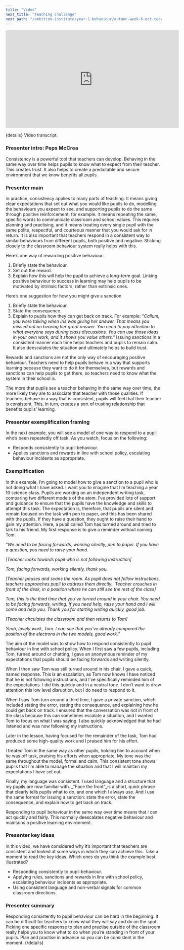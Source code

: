 ```yaml
---
title: "Video"
next_title: "Teaching challenge"
next_path: "/ambition-institute/year-1-behaviour/autumn-week-6-ect-teaching-challenge"
---
```


<iframe width="560" height="315" src="https://www.youtube.com/embed/VXmlZYepobM?list=PL4IuMlmijgAfTwwEiZmMp28Eaf66S3a1R" title="B6 - YouTube" frameborder="0" allow="accelerometer; autoplay; clipboard-write; encrypted-media; gyroscope; picture-in-picture; web-share" allowfullscreen></iframe>

{details}
Video transcript.

### Presenter intro: Peps McCrea

Consistency is a powerful tool that teachers can develop. Behaving in the same way
over time helps pupils to know what to expect from their teacher. This creates trust.
It also helps to create a predictable and secure environment that we know benefits
all pupils.

### Presenter main

In practice, consistency applies to many parts of teaching. It means giving clear
expectations that set out what you would like pupils to do, modelling the behaviours
you expect to see, and supporting pupils to do the same through positive reinforcement,
for example. It means repeating the same, specific words to communicate classroom
and school values. This requires planning and practising, and it means treating every
single pupil with the same polite, respectful, and courteous manner that you would
ask for in return. It is also important that teachers respond in a consistent way
to similar behaviours from different pupils, both positive and negative. Sticking
closely to the classroom behaviour system really helps with this.

Here’s one way of rewarding positive behaviour.

1. Briefly state the behaviour.
2. Set out the reward.
3. Explain how this will help the pupil to achieve a long-term goal.
   Linking positive behaviour to success in learning may help pupils to be motivated
   by intrinsic factors, rather than extrinsic ones.

Here’s one suggestion for how you might give a sanction.

1. Briefly state the behaviour.
2. State the consequence.
3. Explain to pupils how they can get back on track.
   For example: _“Callum, you were talking when Iris was giving her answer. That means you missed out on hearing her great answer. You need to pay attention to what everyone says during class discussions. You can use those ideas in your own work, and it shows you value others.”_
   Issuing sanctions in a consistent manner each time helps teachers and pupils to
   remain calm. It also deescalates the situation and ultimately helps to build
   trust.

Rewards and sanctions are not the only way of encouraging positive behaviour. Teachers need to help pupils behave in a way that supports learning because they want to do it for themselves, but rewards and sanctions can help pupils to get there, so teachers need to know what the system in their school is.

The more that pupils see a teacher behaving in the same way over time, the more likely they are to associate that teacher with those qualities. If teachers behave in a way that is consistent, pupils will feel that their teacher is consistent. This, in turn, creates a sort of trusting relationship that benefits pupils’ learning.

### Presenter exemplification framing

In the next example, you will see a model of one way to respond to a pupil who’s
been repeatedly off task. As you watch, focus on the following:

- Responds consistently to pupil behaviour.
- Applies sanctions and rewards in line with school policy, escalating behaviour incidents as appropriate.

### Exemplification

In this example, I’m going to model how to give a sanction to a pupil who is not
doing what I have asked. I want you to imagine that I’m teaching a year 10
science class. Pupils are working on an independent writing task, comparing two
different models of the atom. I’ve provided lots of support and guidance to
ensure that the pupils have the knowledge and skills to attempt this task. The
expectation is, therefore, that pupils are silent and remain focused on the task
with pen to paper, and this has been shared with the pupils. If they have a
question, they ought to raise their hand to gain my attention. Here, a pupil
called Tom has turned around and tried to talk to his friend. My first response
is to give a reminder without naming Tom.

_“We need to be facing forwards, working silently, pen to paper. If you have a question, you need to raise your hand._

_[Teacher looks towards pupil who is not following instruction]_

_Tom, facing forwards, working silently, thank you._

_[Teacher pauses and scans the room. As pupil does not follow instructions, teachers approaches pupil to address them directly.&nbsp; Teacher_
_crouches in front of the desk, in a position where he can still see the rest of the class]_

_Tom, this is the third time that you’ve turned around in your chair. You need to be facing forwards, writing. If you need help, raise your hand and I will come and help you. Thank you for starting writing quickly, good job._

_[Teacher circulates the classroom and then returns to Tom]_

_Yeah, lovely work, Tom. I can see that you’ve already compared the position of the electrons in the two models, good work.”_

The aim of the model was to show how to respond consistently to pupil behaviour in line with school policy. When I first saw a few pupils, including Tom, turned around or chatting, I gave an anonymous reminder of my expectations that pupils should be facing forwards and writing silently.

When I then saw Tom was still turned around in his chair, I gave a quick, named response. This is an escalation, as Tom now knows I have noticed that he is not following instructions, and I’ve specifically reminded him of the expectations. I did this quickly and in a neutral tone. I don’t want to draw attention this low level disruption, but I do need to respond to it.

When I saw Tom turn around a third time, I gave a private sanction, which included stating the error, stating the consequence, and explaining how he could get back on track. I ensured that the conversation was not in front of the class because this can sometimes escalate a situation, and I wanted Tom to focus on what I was saying. I also quickly acknowledged that he had listened and was now following my instructions.

Later in the lesson, having focused for the remainder of the task, Tom had produced some high-quality work and I praised him for his effort.

I treated Tom in the same way as other pupils, holding him to account when he was off task, praising his efforts when appropriate. My tone was the same throughout the model, formal and calm. This consistent tone shows pupils that I’m able to manage the situation and that I will maintain my expectations I have set out.

Finally, my language was consistent. I used language and a structure that my pupils are now familiar with. \_“Face the front”\_is a short, quick phrase that clearly tells pupils what to do, and one which I always use. And I use the same format for issuing a sanction: state the error, state the consequence, and explain how to get back on track.

Responding to pupil behaviour in the same way over time means that I can act quickly and fairly. This normally deescalates negative behaviour and maintains a positive learning environment.

### Presenter key ideas

In this video, we have considered why it’s important that teachers are consistent
and looked at some ways in which they can achieve this. Take a moment to read the
key ideas. Which ones do you think the example best illustrated?

- Responding consistently to pupil behaviour.
- Applying rules, sanctions and rewards in line with school policy, escalating behaviour incidents as appropriate.
- Using consistent language and non-verbal signals for common classroom directions.

### Presenter summary

Responding consistently to pupil behaviour can be hard in the beginning. It can
be difficult for teachers to know what they will say and do on the spot. Picking
one specific response to plan and practise outside of the classroom really helps
you to know what to do when you’re standing in front of your pupils. Plan and
practise in advance so you can be consistent in the moment.
{/details}
